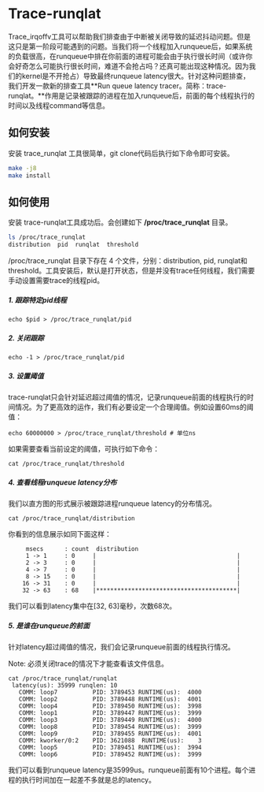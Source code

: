 # Trace-runqlat

Trace_irqoffv工具可以帮助我们排查由于中断被关闭导致的延迟抖动问题。但是这只是第一阶段可能遇到的问题。当我们将一个线程加入runqueue后，如果系统的负载很高，在runqueue中排在你前面的进程可能会由于执行很长时间（或许你会好奇怎么可能执行很长时间，难道不会抢占吗？还真可能出现这种情况。因为我们的kernel是不开抢占）导致最终runqueue latency很大。针对这种问题排查，我们开发一款新的排查工具**Run queue latency tracer。简称：trace-runqlat。**作用是记录被跟踪的进程在加入runqueue后，前面的每个线程执行的时间以及线程command等信息。

## 如何安装

安装 trace_runqlat 工具很简单，git clone代码后执行如下命令即可安装。

```bash
make -j8
make install
```

## 如何使用

安装 trace-runqlat工具成功后。会创建如下 **/proc/trace_runqlat** 目录。

```bash
ls /proc/trace_runqlat
distribution  pid  runqlat  threshold
```

/proc/trace_runqlat 目录下存在 4 个文件，分别：distribution, pid, runqlat和threshold。工具安装后，默认是打开状态，但是并没有trace任何线程，我们需要手动设置需要trace的线程pid。

##### 1. 跟踪特定pid线程

```
echo $pid > /proc/trace_runqlat/pid
```

##### 2. 关闭跟踪

```
echo -1 > /proc/trace_runqlat/pid
```

##### 3. 设置阈值

trace-runqlat只会针对延迟超过阈值的情况，记录runqueue前面的线程执行的时间情况。为了更高效的运作，我们有必要设定一个合理阈值。例如设置60ms的阈值：

```
echo 60000000 > /proc/trace_runqlat/threshold # 单位ns
```

如果需要查看当前设定的阈值，可执行如下命令：

```
cat /proc/trace_runqlat/threshold
```

##### 4. 查看线程runqueue latency分布

我们以直方图的形式展示被跟踪进程runqueue latency的分布情况。

```
cat /proc/trace_runqlat/distribution
```

你看到的信息展示如同下面这样：

```
     msecs      : count  distribution
     1 -> 1     : 0     |                                        |
     2 -> 3     : 0     |                                        |
     4 -> 7     : 0     |                                        |
     8 -> 15    : 0     |                                        |
    16 -> 31    : 0     |                                        |
    32 -> 63    : 68    |****************************************|
```

我们可以看到latency集中在[32, 63]毫秒，次数68次。

##### 5. 是谁在runqueue的前面

针对latency超过阈值的情况，我们会记录runqueue前面的线程执行情况。

Note: 必须关闭trace的情况下才能查看该文件信息。

```
cat /proc/trace_runqlat/runqlat
 latency(us): 35999 runqlen: 10
   COMM: loop7          PID: 3789453 RUNTIME(us):  4000
   COMM: loop2          PID: 3789448 RUNTIME(us):  4001
   COMM: loop4          PID: 3789450 RUNTIME(us):  3998
   COMM: loop1          PID: 3789447 RUNTIME(us):  3999
   COMM: loop3          PID: 3789449 RUNTIME(us):  4000
   COMM: loop8          PID: 3789454 RUNTIME(us):  3999
   COMM: loop9          PID: 3789455 RUNTIME(us):  4001
   COMM: kworker/0:2    PID: 3621088  RUNTIME(us):    3
   COMM: loop5          PID: 3789451 RUNTIME(us):  3994
   COMM: loop6          PID: 3789452 RUNTIME(us):  3999
```

我们可以看到runqueue latency是35999us。runqueue前面有10个进程。每个进程的执行时间加在一起差不多就是总的latency。
